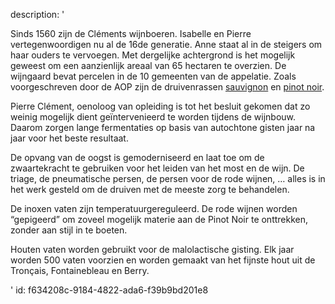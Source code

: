 description: '<p>Sinds 1560 zijn de Cléments wijnboeren. Isabelle en Pierre vertegenwoordigen nu al de 16de generatie. Anne staat al in de steigers om haar ouders te vervoegen. Met dergelijke achtergrond is het mogelijk geweest om een aanzienlijk areaal van 65 hectaren te overzien. De wijngaard bevat percelen in de 10 gemeenten van de appelatie. Zoals voorgeschreven door de AOP zijn de druivenrassen&nbsp;<a href="https://www.levipe.be/grape/sauvignon-blanc/?lang=nl">sauvignon</a>&nbsp;en&nbsp;<a href="https://www.levipe.be/grape/pinot-noir/?lang=nl">pinot noir</a>.</p><p>Pierre Clément, oenoloog van opleiding is tot het besluit gekomen dat zo weinig mogelijk dient geïntervenieerd te worden tijdens de wijnbouw. Daarom zorgen lange fermentaties op basis van autochtone gisten jaar na jaar voor het beste resultaat.</p><p>De opvang van de oogst is gemoderniseerd en laat toe om de zwaartekracht te gebruiken voor het leiden van het most en de wijn. De triage, de pneumatische persen, de persen voor de rode wijnen, … alles is in het werk gesteld om de druiven met de meeste zorg te behandelen.</p><p>De inoxen vaten zijn temperatuurgereguleerd. De rode wijnen worden “gepigeerd” om zoveel mogelijk materie aan de Pinot Noir te onttrekken, zonder aan stijl in te boeten.</p><p>Houten vaten worden gebruikt voor de malolactische gisting. Elk jaar worden 500 vaten voorzien en worden gemaakt van het fijnste hout uit de Tronçais, Fontainebleau en Berry.</p>'
id: f634208c-9184-4822-ada6-f39b9bd201e8
